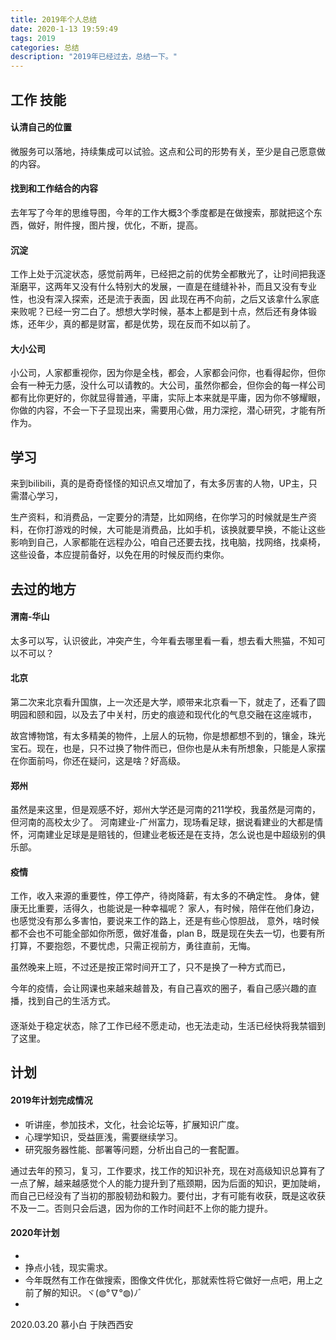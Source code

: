 ```yaml
---
title: 2019年个人总结
date: 2020-1-13 19:59:49
tags: 2019
categories: 总结
description: "2019年已经过去，总结一下。"
---
```



## 工作 技能

#### 认清自己的位置

微服务可以落地，持续集成可以试验。这点和公司的形势有关，至少是自己愿意做的内容。

#### 找到和工作结合的内容

去年写了今年的思维导图，今年的工作大概3个季度都是在做搜索，那就把这个东西，做好，附件搜，图片搜，优化，不断，提高。

#### 沉淀

工作上处于沉淀状态，感觉前两年，已经把之前的优势全都散光了，让时间把我逐渐磨平，这两年又没有什么特别大的发展，一直是在缝缝补补，而且又没有专业性，也没有深入探索，还是流于表面，因
此现在再不向前，之后又该拿什么家底来败呢？已经一穷二白了。想想大学时候，基本上都是到十点，然后还有身体锻炼，还年少，真的都是财富，都是优势，现在反而不如以前了。

#### 大小公司

小公司，人家都重视你，因为你是全栈，都会，人家都会问你，也看得起你，但你会有一种无力感，没什么可以请教的。大公司，虽然你都会，但你会的每一样公司都有比你更好的，你就显得普通，平庸，实际上本来就是平庸，因为你不够耀眼，你做的内容，不会一下子显现出来，需要用心做，用力深挖，潜心研究，才能有所作为。

## 学习

来到bilibili，真的是奇奇怪怪的知识点又增加了，有太多厉害的人物，UP主，只需潜心学习，

生产资料，和消费品，一定要分的清楚，比如网络，在你学习的时候就是生产资料，在你打游戏的时候，大可能是消费品，比如手机，该换就要早换，不能让这些影响到自己，人家都能在远程办公，咱自己还要去找，找电脑，找网络，找桌椅，这些设备，本应提前备好，以免在用的时候反而约束你。


## 去过的地方

#### 渭南-华山

太多可以写，认识彼此，冲突产生，今年看去哪里看一看，想去看大熊猫，不知可以不可以？

#### 北京

第二次来北京看升国旗，上一次还是大学，顺带来北京看一下，就走了，还看了圆明园和颐和园，以及去了中关村，历史的痕迹和现代化的气息交融在这座城市，

故宫博物馆，有太多精美的物件，上层人的玩物，你是想都想不到的，镶金，珠光宝石。现在，也是，只不过换了物件而已，但你也是从未有所想象，只能是人家摆在你面前吗，你还在疑问，这是啥？好高级。

#### 郑州

虽然是来这里，但是观感不好，郑州大学还是河南的211学校，我虽然是河南的，但河南的高校太少了。
河南建业-广州富力，现场看足球，据说看建业的大都是情怀，河南建业足球是是赔钱的，但建业老板还是在支持，怎么说也是中超级别的俱乐部。

#### 疫情

工作，收入来源的重要性，停工停产，待岗降薪，有太多的不确定性。
身体，健康无比重要，活得久，也能说是一种幸福呢？
家人，有时候，陪伴在他们身边，也感觉没有那么多害怕，要说来工作的路上，还是有些心惊胆战，
意外，啥时候都不会也不可能全部如你所愿，做好准备，plan B，既是现在失去一切，也要有所打算，不要抱怨，不要忧虑，只需正视前方，勇往直前，无悔。

虽然晚来上班，不过还是按正常时间开工了，只不是换了一种方式而已，

今年的疫情，会让网课也来越来越普及，有自己喜欢的圈子，看自己感兴趣的直播，找到自己的生活方式。

#### 

逐渐处于稳定状态，除了工作已经不愿走动，也无法走动，生活已经快将我禁锢到了这里。

## 计划

#### 2019年计划完成情况

- 听讲座，参加技术，文化，社会论坛等，扩展知识广度。
- 心理学知识，受益匪浅，需要继续学习。
- 研究服务器性能、部署等问题，分析出自己的一套配置。

通过去年的预习，复习，工作要求，找工作的知识补充，现在对高级知识总算有了一点了解，越来越感觉个人的能力提升到了瓶颈期，因为后面的知识，更加陡峭，而自己已经没有了当初的那股韧劲和毅力。要付出，才有可能有收获，既是这收获不及一二。否则只会后退，因为你的工作时间赶不上你的能力提升。

#### 2020年计划

- 
- 挣点小钱，现实需求。
- 今年既然有工作在做搜索，图像文件优化，那就索性将它做好一点吧，用上之前了解的知识。ヾ(◍°∇°◍)ﾉﾞ
- 

2020.03.20 慕小白 于陕西西安